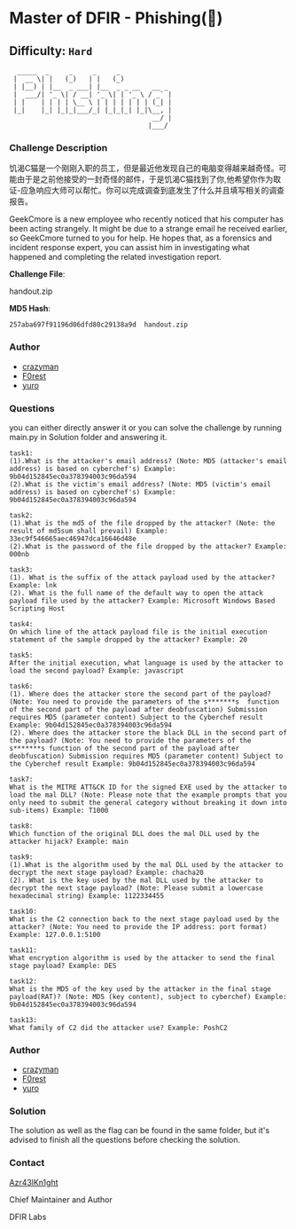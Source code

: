 # Master of DFIR - Phishing(🎣)

## Difficulty: `Hard`

```
  _____  _     _     _     _             
 |  __ \| |   (_)   | |   (_)            
 | |__) | |__  _ ___| |__  _ _ __   __ _ 
 |  ___/| '_ \| / __| '_ \| | '_ \ / _` |
 | |    | | | | \__ \ | | | | | | | (_| |
 |_|    |_| |_|_|___/_| |_|_|_| |_|\__, |
                                    __/ |
                                   |___/ 

```

### Challenge Description

饥渴C猫是一个刚刚入职的员工，但是最近他发现自己的电脑变得越来越奇怪。可能由于是之前他接受的一封奇怪的邮件，于是饥渴C猫找到了你,他希望你作为取证-应急响应大师可以帮忙。你可以完成调查到底发生了什么并且填写相关的调查报告。

GeekCmore is a new employee who recently noticed that his computer has been acting strangely. It might be due to a strange email he received earlier, so GeekCmore turned to you for help. He hopes that, as a forensics and incident response expert, you can assist him in investigating what happened and completing the related investigation report.


**Challenge File**:

handout.zip 

**MD5 Hash**: 

`257aba697f91196d06dfd80c29138a9d  handout.zip`

### Author

- [crazyman](https://github.com/crazymanarmy)
- [F0rest](https://github.com/silence-forest-sf)
- [yuro](https://github.com/yurogod)

### Questions 

you can either directly answer it or you can solve the challenge by running main.py in Solution folder and answering it.

```
task1:
(1).What is the attacker's email address? (Note: MD5 (attacker's email address) is based on cyberchef's) Example: 9b04d152845ec0a378394003c96da594
(2).What is the victim's email address? (Note: MD5 (victim's email address) is based on cyberchef's) Example: 9b04d152845ec0a378394003c96da594

task2:
(1).What is the md5 of the file dropped by the attacker? (Note: the result of md5sum shall prevail) Example: 33ec9f546665aec46947dca16646d48e
(2).What is the password of the file dropped by the attacker? Example: 000nb

task3:
(1). What is the suffix of the attack payload used by the attacker? Example: lnk
(2). What is the full name of the default way to open the attack payload file used by the attacker? Example: Microsoft Windows Based Scripting Host

task4:
On which line of the attack payload file is the initial execution statement of the sample dropped by the attacker? Example: 20

task5:
After the initial execution, what language is used by the attacker to load the second payload? Example: javascript

task6:
(1). Where does the attacker store the second part of the payload? (Note: You need to provide the parameters of the s*******s  function of the second part of the payload after deobfuscation) Submission requires MD5 (parameter content) Subject to the Cyberchef result Example: 9b04d152845ec0a378394003c96da594
(2). Where does the attacker store the black DLL in the second part of the payload? (Note: You need to provide the parameters of the s*******s function of the second part of the payload after deobfuscation) Submission requires MD5 (parameter content) Subject to the Cyberchef result Example: 9b04d152845ec0a378394003c96da594

task7:
What is the MITRE ATT&CK ID for the signed EXE used by the attacker to load the mal DLL? (Note: Please note that the example prompts that you only need to submit the general category without breaking it down into sub-items) Example: T1000

task8:
Which function of the original DLL does the mal DLL used by the attacker hijack? Example: main

task9:
(1).What is the algorithm used by the mal DLL used by the attacker to decrypt the next stage payload? Example: chacha20
(2). What is the key used by the mal DLL used by the attacker to decrypt the next stage payload? (Note: Please submit a lowercase hexadecimal string) Example: 1122334455

task10:
What is the C2 connection back to the next stage payload used by the attacker? (Note: You need to provide the IP address: port format) Example: 127.0.0.1:5100

task11:
What encryption algorithm is used by the attacker to send the final stage payload? Example: DES

task12:
What is the MD5 of the key used by the attacker in the final stage payload(RAT)? (Note: MD5 (key content), subject to cyberchef) Example: 9b04d152845ec0a378394003c96da594

task13:
What family of C2 did the attacker use? Example: PoshC2 
```

### Author

- [crazyman](https://github.com/crazymanarmy)
- [F0rest](https://github.com/silence-forest-sf)
- [yuro](https://github.com/yurogod)

### Solution

The solution as well as the flag can be found in the same folder, but it's advised to finish all the questions before checking the solution.

### Contact

[Azr43lKn1ght](https://twitter.com/Azr43lKn1ght)

Chief Maintainer and Author

DFIR Labs
